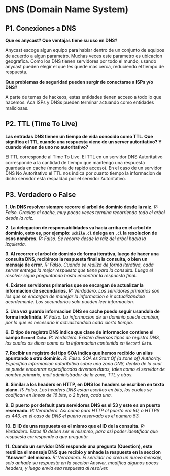 # DNS (Domain Name System)

## P1. Conexiones a DNS

**Que es anycast? Que ventajas tiene su uso en DNS?**

Anycast escoge algun equipo para hablar dentro de un conjunto de equipos de acuerdo a algun parametro. Muchas veces este parametro es ubicacion geografica. Como los DNS tienen servidores por todo el mundo, usando anycast pueden elegir el que les quede mas cerca, reduciendo el tiempo de respuesta.

**Que problemas de seguridad pueden surgir de conectarse a ISPs y/o DNS?**

A parte de temas de hackeos, estas entidades tienen acceso a todo lo que hacemos. Aca ISPs y DNSs pueden terminar actuando como entidades maliciosas.

## P2. TTL (Time To Live)

**Las entradas DNS tienen un tiempo de vida conocido como TTL. Que significa el TTL cuando una respuesta viene de un server autoritativo? Y cuando vienen de uno no autoritativo?**

El TTL corresponde al Time To Live. El TTL en un servidor DNS Autoritativo corresponde a la cantidad de tiempo que mantengo una respuesta guardada en cache (memoria de rapido acceso). En el caso de un servidor DNS No Autoritativo el TTL nos indica por cuanto tiempo la informacion de dicho servidor esta respaldad por el servidor Autoritativo.

## P3. Verdadero o False

**1. Un DNS resolver siempre recorre el arbol de dominio desde la raiz.** *R: Falso. Gracias al cache, muy pocas veces termina recorriendo todo el arbol desde la raiz.*

**2. La delegacion de responsabilidades va hacia arriba en el arbol de dominio, esto es, por ejemplo: `uchile.cl` delega en `.cl` la resolucion de esos nombres.** *R: Falso. Se recorre desde la raiz del arbol hacia la izquierda.*

**3. Al recorrer el arbol de dominio de forma iterativa, luego de hacer una consulta DNS, recibimos la respuesta final a la consulta, o bien un mensaje de error.** *R: Falso. Cuando se realiza de forma iterativa, cada server entrega la mejor respuesta que tiene para la consulta. Luego el resolver sigue preguntando hasta encontrar la respuesta final.*

**4. Existen servidores primarios que se encargan de actualizar la informacion de secundarios.** *R: Verdadero. Los servidores primarios son los que se encargan de manejar la informacion e ir actualizandola acordemente. Los secundarios solo pueden leer informacion.*

**5. Una vez guardo informacion DNS en cache puedo seguir usandola de forma indefinida.** *R: Falso. La informacion de un dominio puede cambiar, por lo que es necesario ir actualizandola cada cierto tiempo.*

**6. El tipo de registro DNS indica que clase de informacion contiene el campo `Record Data`.** *R: Verdadero. Existen diversos tipos de registro DNS, los cuales os dicen como es la informacion contenida en `Record Data`.*

**7. Recibir un registro del tipo SOA indica que hemos recibido un alias apuntando a otro dominio.** *R: Falso. SOA es Start Of (a zone of) Authority. Especifica informacion autoritativa sobre una zona DNS, dentro de la cual se puede encontrar especificados diversos datos, tales como el servidor de nombre primario, mail administrador de la zone, TTL y otros.*

**8. Similar a los headers en HTTP, en DNS los headers se escriben en texto plano.** *R: Falso. Los headers DNS estan escritos en bits, los cuales se codifican en lineas de 16 bits, o 2 bytes, cada una.*

**9. El puerto por default para servidores DNS es el 53 y este es un puerto reservado.** *R: Verdadero. Asi como para HTTP el puerto era 80, o HTTPS es 443, en el caso de DNS el puerto reservado es el numero 53.*

**10. El ID de una respuesta es el mismo que el ID de la consulta.** *R: Verdadero. Estos ID  deben ser el mismmo, para asi poder identificar que respuesta corresponde a que pregunta.*

**11. Cuando un servidor DNS responde una pregunta (Question), este reutiliza el mensaje DNS que recibio y anhade la respuesta en la seccion "Answer" del mismo.** *R: Verdadero. El servidor no crea un nuevo mensaje, solo anhade su respuesta en la seccion Answer, modifica algunos pocos headers, y luego envia esa respuesta al resolver.*
